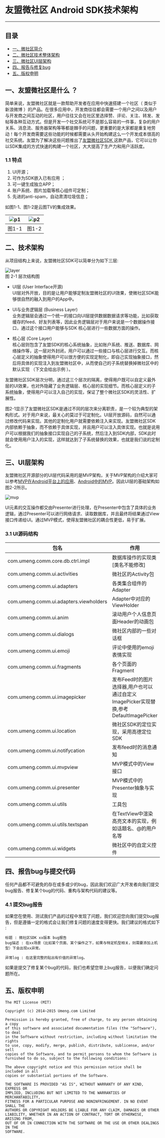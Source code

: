 # 友盟微社区 Android SDK技术架构 
-------

## 目录 

* [一、微社区简介](#intro)
* [二、微社区技术整体架构](#arch)
* [三、微社区UI层架构](#ui_arch)
* [四、报告与修复bug](#report_bug)
* [五、版权申明](#license)

<b id="intro"></b>
## 一、友盟微社区是什么 ？
简单来说，友盟微社区就是一款帮助开发者在应用中快速搭建一个社区（ 类似于新浪微博 ）的产品。在很多应用中，开发商往往都会需要一个用户之间以及用户与开发商之间互动的社区，用户往往又会在社区里选择赞、评论、关注、转发、发帖等各种互动方式。但是开发一个社交系统可不是那么容易的一件事，复杂的用户关系、消息流、服务器架构等等都是棘手的问题，更重要的是大家都是重复地劳动！每个开发商需要这些功能的时候都需要从头开始构建这么一个开发成本很高的社交系统。友盟为了解决这些问题推出了[友盟微社区SDK ](http://dev.umeng.com/wsq/android/sdk-download)这款产品，它可以让你以SDK集成的方式快速的构建一个社区，大大提高了生产力和用户活跃度。

### 1.1 特点

1. UI开源；
2. 可作为SDK嵌入已有应用 ；
3. 可一键生成独立APP；
4. 账户系统、图片加载等核心组件可定制；
5. 先进的anti-spam，自动肃清垃圾信息；


如图1-1、图1-2是云图TV的集成效果。        

| ![p1](images/yuntu_1.jpeg) | ![p2](images/yuntu_2.jpeg)|
:---:|:-----:|
| 图1-1 | 图1-2 |

<b id="arch"></b>
## 二、技术架构
从项目结构上来说，友盟微社区SDK可以简单分为如下三层:   

![layer](images/arch.png)        
图 2-1 层次结构图

* UI层 (User Interface开源)       
UI层对外开放，目的是让用户能够定制友盟微社区的UI效果，使微社区SDK能够很自然的融入到用户的App中。

* UI与业务逻辑层 (Business Layer)    
业务逻辑层会通过一个统一的接口向UI层提供数据数据请求等功能，比如获取缓存的feed、好友列表等，因此业务逻辑层对于用户来说是一个数据操作接口，通过这个接口用户能够与SDK 核心层进行一些数据方面的操作。

* 核心层 (Core Layer)     
核心层则包含了友盟SDK的核心系统抽象，比如账户系统、推送、数据库、网络操作等，这一层对外封闭，用户可以通过一些接口与核心层进行交互。而核心层定义的抽象使得用户可以很方便的实现定制化，即自己实现抽象接口，然后将具体的实现注入到友盟微社区中，从而使自己的子系统替换掉微社区中的默认实现 （下文会给出示例 ）。

友盟微社区SDK层次分明，通过这三个层次的隔离，使得用户既可以自定义最外层的UI效果，也对外隐藏了业务逻辑层、核心层的实现细节。而核心层定义的子系统抽象，使得用户可以注入自己的实现，保证了整个微社区SDK的灵活性、扩展性。   

图2-1显示了友盟微社区SDK是通过不同的层次来分离职责，是一个较为典型的架构形式。对于用户来说，最关心的莫过于可定制化。UI层开放源码，自然可以通过修改代码来实现。其他的定制化用户就需要依赖注入来实现。友盟微社区SDK内部依赖于抽象，而不依赖于具体实现，并且用户可以注入具体实现。也就是说用户可以根据我们的抽象接口实现自己的子系统，然后注入到SDK内部，SDK此时就会使用用户注入的实现，这样就达到了子系统替换的效果，也就是我们说的定制化。

<b id="ui_arch"></b>
## 三、UI层架构
友盟微社区开源部分的UI层代码采用的是MVP架构，关于MVP架构的介绍大家可以参考[MVP在Android平台上的应用](http://www.devtf.cn/?p=567)、[Android中的MVP](http://www.devtf.cn/?p=467)。因此UI层的基础架构如图2-2所示。

![mvp](images/mvp-architecture.png)

UI元素的交互操作都交由Presenter进行处理，在Presenter中包含了具体的业务逻辑，通过Presenter可以进行网络请求、读取数据库，并且最终将结果通过View接口传递给UI。通过MVP模式，使得友盟微社区的耦合性更低，易于扩展。

### 3.1 UI源码结构

|         包名      |       作用       |
|------------------|-----------------|
| com.umeng.comm.core.db.ctrl.impl  | 数据库操作的实现类 [类名不能修改] |
| com.umeng.comm.ui.activities  | 微社区的Activity包 |
| com.umeng.comm.ui.adapters  | 各类集合组件的Adapter |
| com.umeng.comm.ui.adapters.viewholders  | Adapter中对应的ViewHolder |
| com.umeng.comm.ui.anim  | 滚动用户个人信息页面Header的动画包 |
| com.umeng.comm.ui.dialogs  | 微社区内部的一些对话框 |
| com.umeng.comm.ui.emoji  | 评论中使用的emoji表情实现 |
| com.umeng.comm.ui.fragments  | 各个页面的Fragment |
| com.umeng.comm.ui.imagepicker  | 发布Feed时的图片选择器,用户也可以通过自定义ImagePicker实现替换,参考DefaultImagePicker |
| com.umeng.comm.ui.location  | 微社区SDK的定位实现，采用高德定位SDK |
| com.umeng.comm.ui.notifycation  | 发布feed时的消息通知 |
| com.umeng.comm.ui.mvpview  | MVP模式中的View接口 |
| com.umeng.comm.ui.presenter  | MVP模式中的Presenter抽象与实现 |
| com.umeng.comm.ui.utils  | 工具包 |
| com.umeng.comm.ui.utils.textspan  | 在TextView中渲染高亮文本的实现，例如话题名、@的用户名等 |
| com.umeng.comm.ui.widgets  | 微社区中的自定义控件 |

<b id="report_bug"></b>
## 四、报告bug与提交代码
任何产品都不可避免的存在或多或少的bug，因此我们欢迎广大开发者向我们提交bug报告、修复某个bug的代码、重构与架构代码的建议等。

### 4.1 提交bug报告
如果您在使用、测试我们产品的过程中发现了问题，我们欢迎您向我们提交bug报告，但是遵循一定的格式会让我们修复问题的速度变得更快。我们建议的格式如下 : 

```
标题 : 微社区SDK xx版本 bug报告
bug描述 : 在xx场景（比如某个页面、某个操作之下，如果与特定机型相关，则需要添加上机型）下会出现xx异常。

异常log : 在这里完整的贴出有价值的异常log。
```
如果是提交了修复某个bug的代码，我们也希望您带上bug报告，以便我们确定问题所在。

<b id="license"></b>
## 五、版权申明

```
The MIT License (MIT)

Copyright (c) 2014~2015 Umeng.com Limited

Permission is hereby granted, free of charge, to any person obtaining a copy
of this software and associated documentation files (the "Software"), to deal
in the Software without restriction, including without limitation the rights
to use, copy, modify, merge, publish, distribute, sublicense, and/or sell
copies of the Software, and to permit persons to whom the Software is
furnished to do so, subject to the following conditions:

The above copyright notice and this permission notice shall be included in all
copies or substantial portions of the Software.

THE SOFTWARE IS PROVIDED "AS IS", WITHOUT WARRANTY OF ANY KIND, EXPRESS OR
IMPLIED, INCLUDING BUT NOT LIMITED TO THE WARRANTIES OF MERCHANTABILITY,
FITNESS FOR A PARTICULAR PURPOSE AND NONINFRINGEMENT. IN NO EVENT SHALL THE
AUTHORS OR COPYRIGHT HOLDERS BE LIABLE FOR ANY CLAIM, DAMAGES OR OTHER
LIABILITY, WHETHER IN AN ACTION OF CONTRACT, TORT OR OTHERWISE, ARISING FROM,
OUT OF OR IN CONNECTION WITH THE SOFTWARE OR THE USE OR OTHER DEALINGS IN THE
SOFTWARE.

```